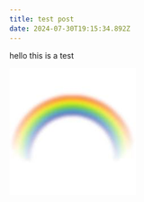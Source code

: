 ```yaml
---
title: test post
date: 2024-07-30T19:15:34.892Z
---
```

hello this is a test



![a rainbow](/static/uploads/rainbow4.jpg "rainbow")